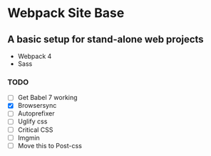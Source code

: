 # Webpack Site Base

## A basic setup for stand-alone web projects

- Webpack 4
- Sass

### TODO
- [ ] Get Babel 7 working
- [x] Browsersync
- [ ] Autoprefixer
- [ ] Uglify css
- [ ] Critical CSS
- [ ] Imgmin
- [ ] Move this to Post-css